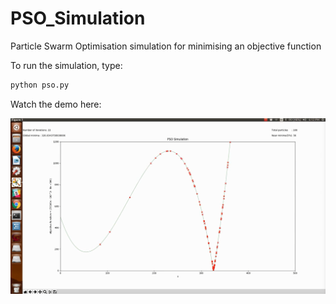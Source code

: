 # PSO_Simulation
Particle Swarm Optimisation simulation for minimising an objective function

To run the simulation, type:

```sh
python pso.py
```

Watch the demo here:

[![IMAGE ALT TEXT](PSO.png)](https://www.youtube.com/watch?v=DJJGnCuV5cI "Video Title")